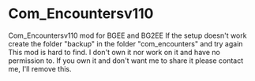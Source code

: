 # Com_Encountersv110
Com_Encountersv110 mod for BGEE and BG2EE
If the setup doesn't work create the folder "backup" in the folder "com_encounters" and try again
This mod is hard to find. I don't own it nor work on it and have no permission to. If you own it and don't want me to share it please contact me, I'll remove this.

